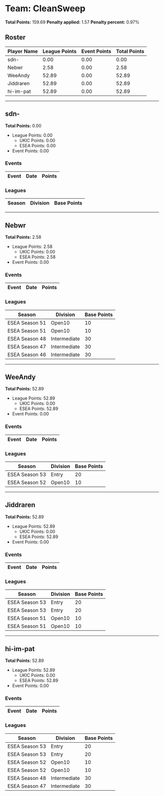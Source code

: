 # Team: CleanSweep

**Total Points:** 159.69
**Penalty applied:** 1.57
**Penalty percent:** 0.97%

## Roster
| Player Name | League Points | Event Points | Total Points |
|-------------|--------------|--------------|-------------|
| sdn- | 0.00 | 0.00 | 0.00 |
| Nebwr | 2.58 | 0.00 | 2.58 |
| WeeAndy | 52.89 | 0.00 | 52.89 |
| Jiddraren | 52.89 | 0.00 | 52.89 |
| hi-im-pat | 52.89 | 0.00 | 52.89 |

---

## sdn-

**Total Points:** 0.00

- League Points: 0.00
  - UKIC Points: 0.00
  - ESEA Points: 0.00
- Event Points: 0.00

### Events
| Event | Date | Points |
|-------|------|--------|
### Leagues
| Season | Division | Base Points |
|--------|----------|-------------|
---

## Nebwr

**Total Points:** 2.58

- League Points: 2.58
  - UKIC Points: 0.00
  - ESEA Points: 2.58
- Event Points: 0.00

### Events
| Event | Date | Points |
|-------|------|--------|
### Leagues
| Season | Division | Base Points |
|--------|----------|-------------|
| ESEA Season 51 | Open10 | 10 |
| ESEA Season 51 | Open10 | 10 |
| ESEA Season 48 | Intermediate | 30 |
| ESEA Season 47 | Intermediate | 30 |
| ESEA Season 46 | Intermediate | 30 |
---

## WeeAndy

**Total Points:** 52.89

- League Points: 52.89
  - UKIC Points: 0.00
  - ESEA Points: 52.89
- Event Points: 0.00

### Events
| Event | Date | Points |
|-------|------|--------|
### Leagues
| Season | Division | Base Points |
|--------|----------|-------------|
| ESEA Season 53 | Entry | 20 |
| ESEA Season 52 | Open10 | 10 |
---

## Jiddraren

**Total Points:** 52.89

- League Points: 52.89
  - UKIC Points: 0.00
  - ESEA Points: 52.89
- Event Points: 0.00

### Events
| Event | Date | Points |
|-------|------|--------|
### Leagues
| Season | Division | Base Points |
|--------|----------|-------------|
| ESEA Season 53 | Entry | 20 |
| ESEA Season 53 | Entry | 20 |
| ESEA Season 51 | Open10 | 10 |
| ESEA Season 51 | Open10 | 10 |
---

## hi-im-pat

**Total Points:** 52.89

- League Points: 52.89
  - UKIC Points: 0.00
  - ESEA Points: 52.89
- Event Points: 0.00

### Events
| Event | Date | Points |
|-------|------|--------|
### Leagues
| Season | Division | Base Points |
|--------|----------|-------------|
| ESEA Season 53 | Entry | 20 |
| ESEA Season 53 | Entry | 20 |
| ESEA Season 52 | Open10 | 10 |
| ESEA Season 52 | Open10 | 10 |
| ESEA Season 48 | Intermediate | 30 |
| ESEA Season 47 | Intermediate | 30 |